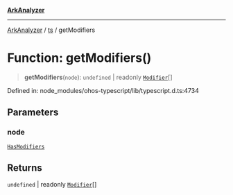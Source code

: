 [**ArkAnalyzer**](../../../../README.md)

***

[ArkAnalyzer](../../../../globals.md) / [ts](../README.md) / getModifiers

# Function: getModifiers()

> **getModifiers**(`node`): `undefined` \| readonly [`Modifier`](../type-aliases/Modifier.md)[]

Defined in: node\_modules/ohos-typescript/lib/typescript.d.ts:4734

## Parameters

### node

[`HasModifiers`](../type-aliases/HasModifiers.md)

## Returns

`undefined` \| readonly [`Modifier`](../type-aliases/Modifier.md)[]
